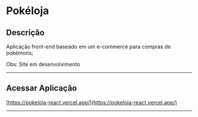 # **Pokéloja** 

## **Descrição**
Aplicação front-end baseado em um e-commerce para compras de pokémons;

Obs: Site em desenvolvimento

<hr>

## **Acessar Aplicação**
[https://pokeloja-react.vercel.app/](https://pokeloja-react.vercel.app/)

<hr>
